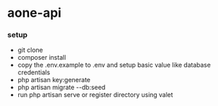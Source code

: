 # aone-api

### setup
- git clone
- composer install
- copy the .env.example to .env and setup basic value like database credentials
- php artisan key:generate
- php artisan migrate --db:seed
- run php artisan serve or register directory using valet 

